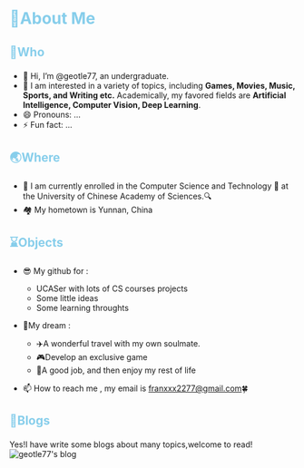 
# <p style='color:skyblue'><strong>👻About Me</strong></p>
## <p style='color:skyblue'><strong>🐴Who </strong></p>

- 👋 Hi, I’m @geotle77, an undergraduate.
- 💖 I am interested in a variety of topics, including **Games, Movies, Music, Sports, and Writing etc.** Academically, my favored fields are **Artificial Intelligence, Computer Vision, Deep Learning**.
- 😄 Pronouns: ...
- ⚡ Fun fact: ...
## <p style='color:skyblue'><strong>🌏Where</strong></p>
- 📖 I am currently enrolled in the Computer Science and Technology 🤖 at the University of Chinese Academy of Sciences.🔍
- 🏘️ My hometown is Yunnan, China
## <p style='color:skyblue'><strong>⌛Objects</strong></p>

- 😎 My github for : 
  - UCASer with lots of CS courses projects
  - Some little  ideas
  - Some learning throughts 

- 🤩My dream :
  - ✈️A wonderful travel with my own soulmate.
  - 🎮Develop an exclusive game
  - 🚩A good job, and then enjoy my rest of life
- 📫 How to reach me , my email is franxxx2277@gmail.com🍀
## <p style='color:skyblue'><strong>🫢Blogs</strong></p>
Yes!I have write some blogs about many topics,welcome to read! ![geotle77's blog](https://geotle77.github.io/)
<!---
geotle77/geotle77 is a ✨ special ✨ repository because its `README.md` (this file) appears on your GitHub profile.
You can click the Preview link to take a look at your changes.
--->
